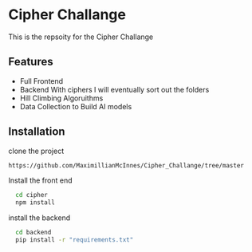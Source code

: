 
# Cipher Challange

This is the repsoity for the Cipher Challange





## Features

- Full Frontend
- Backend With ciphers I will eventually sort out the folders
- Hill Climbing Algoruithms
- Data Collection to Build AI models


## Installation
clone the project
```bash
https://github.com/MaximillianMcInnes/Cipher_Challange/tree/master
```


Install the front end

```bash
  cd cipher
  npm install 
```


install the backend
```bash
  cd backend
  pip install -r "requirements.txt"
```



    


